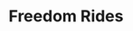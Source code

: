 ---
layout: event
title: Freedom Rides
category: Freedom Rides
year: 1961
duration: 4th May, 1961 - 10th December, 1961
location: to Southern States in the US
image: media/images/events/freedom_rides.jpeg
image-desc:  A mob of racists beats Freedom Riders in Birmingham, Alabama, U.S.A. This picture was reclaimed by the FBI from a local journalist who also was beaten and whose camera was smashed.
source-name: National Endowment for the Humanities
image-source: https://www.neh.gov/humanities/2011/mayjune/feature/freedom-riders
description: During freedom rides, civil rights activists ride interstate buses to the segregated Southern US. The rides took place as the Southern states ignored the ruling that segregated buses were unconstitutional and the federal government did nothing to enforce them. The activists were confronted with arrests for police as well as violence from white protestors.
songdesc: The Promised Land by Chuck Berry addresses the several cities where the Freedom Riders stopped in its lyrics.
song1: The Promised Land
---